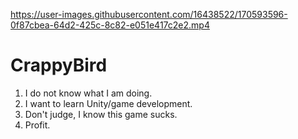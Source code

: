 

https://user-images.githubusercontent.com/16438522/170593596-0f87cbea-64d2-425c-8c82-e051e417c2e2.mp4

# CrappyBird
1. I do not know what I am doing.
2. I want to learn Unity/game development.
3. Don't judge, I know this game sucks.
4. Profit.
